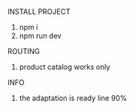 INSTALL PROJECT
1. npm i
2. npm run dev
   
ROUTING
1. product catalog works only
   
INFO
1. the adaptation is ready line 90%
